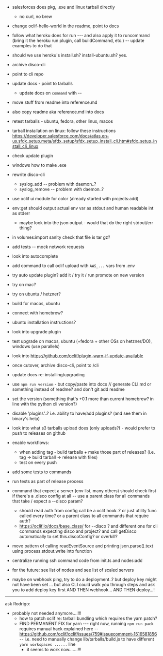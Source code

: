 - salesforces does pkg, .exe and linux tarball directly
  - no curl, no brew
- change oclif-hello-world in the readme, point to docs
- follow what heroku does for run --- and also apply it to runcommand (bring it the heroku run plugin, call buildCommand, etc.) -- update examples to do that
- should we use heroku's install.sh? install-ubuntu.sh? yes.
- archive disco-cli
- point to cli repo
- update docs - point to tarballs
  - update docs on `command` with --
- move stuff from readme into reference.md
- also copy readme aka reference.md into docs
- retest tarballs - ubuntu, fedora, other linux, macos

- tarball installation on linux: follow these instructions https://developer.salesforce.com/docs/atlas.en-us.sfdx_setup.meta/sfdx_setup/sfdx_setup_install_cli.htm#sfdx_setup_install_cli_linux

- check update plugin
- windows how to make .exe
- rewrite disco-cli
  - syslog_add -- problem with daemon..?
  - syslog_remove -- problem with daemon..?
- use oclif ui module for color (already started with projects:add)
- env:get should output actual env var as stdout and human readable int as stderr
  - maybe look into the json output - would that do the right stdout/err thing?
- in volumes:import sanity check that file is tar gz?
- add tests -- mock network requests
- look into autocomplete
- add command to call oclif upload with `AWS_...` vars from .env
- try auto update plugin? add it / try it / run promote on new version
- try on mac?
- try on ubuntu / hetzner?
- build for macos, ubuntu
- connect with homebrew?
- ubuntu installation instructions?
- look into upgrade plugin
- test upgrade on macos, ubuntu (+fedora + other OSs on hetzner/DO), windows (use parallels)
- look into https://github.com/oclif/plugin-warn-if-update-available
- once cutover, archive disco-cli, point to /cli
- update docs re: installing/upgrading
- use `npm run version` - but copy/paste into docs // generate CLI.md or something instead of readme? and don't git add readme
- set the version (something that's +0.1 more than current homebrew? in line with the python cli version?)
- disable 'plugins'..? i.e. ability to have/add plugins? (and see them in binary's help)
- look into what s3 tarballs upload does (only uploads?) - would prefer to push to releases on github
- enable workflows:
  - when adding tag - build tarballs + make those part of releases? (i.e. tag -> build tarball -> release with files)
  - test on every push
- add some tests to commands
- run tests as part of release process
- command that expect a server (env list, many others) should check first if there's a .disco config at all -- use a parent class for all commands that take / expect a --disco param?
  - should read auth from config call be a oclif hook..? or just utility func called every time? or a parent class to all commands that require auth?
  - https://oclif.io/docs/base_class/ for --disco ? and different one for cli commands expecting disco and project? and call getDisco automatically to set this.discoConfig? or overkill?
- move pattern of calling readEventSource and printing json.parse().text using process.stdout.write into function
- centralize running ssh command code from init.ts and nodes:add
- for the future: see list of nodes and see list of scaled servers
- maybe on webhook ping, try to do a deployment..? but deploy key might not have been set ... but also CLI could walk you through steps and ask you to add deploy key first AND THEN webhook... AND THEN deploy...!

---

ask Rodrigo:

- probably not needed anymore....!!!
  - how to patch oclif re: tarball bundling which requires the yarn patch?
  - FIND PERMANENT FIX for yarn --- right now, running `npm run pack` requires manual hack explained here -- https://github.com/oclif/oclif/issues/759#issuecomment-1516581856 -- i.e. need to manually change lib/tarballs/build.js to have different `yarn workspaces ......` line
    - it seems to work now.......!!!
